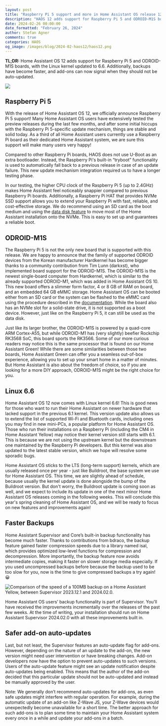 ```yaml
---
layout: post
title: "Raspberry Pi 5 support and more in Home Assistant OS release 12 & Supervisor update"
description: "HAOS 12 adds support for Raspberry Pi 5 and ODROID-M1S boards, with the Linux kernel updated to 6.6. Additionally, backups have become faster, and add-ons can now signal when they should not be auto-updated."
date: 2024-02-26 00:00:00
date_formatted: "February 26, 2024"
author: Stefan Agner
comments: true
categories: HAOS
og_image: /images/blog/2024-02-haos12/haos12.png
---
```


**TL;DR:** Home Assistant OS 12 adds support for Raspberry Pi 5 and ODROID-M1S boards, with the Linux kernel updated to 6.6. Additionally, backups have become faster, and add-ons can now signal when they should not be auto-updated.

<p><img src='/images/blog/2024-02-haos12/haos12.png' class='no-shadow' /></p>

## Raspberry Pi 5

With the release of Home Assistant OS 12, we officially announce Raspberry Pi 5 support! Many Home Assistant OS users have extensively tested the preview releases during the last few months, and after some initial hiccups with the Raspberry Pi 5-specific update mechanism, things are stable and solid today. As a third of all Home Assistant users currently use a Raspberry Pi board as their dedicated Home Assistant system, we are sure this support will make many users very happy!

Compared to other Raspberry Pi boards, HAOS does not use U-Boot as an extra bootloader. Instead, the Raspberry Pi's built-in “tryboot” functionality is used to automatically fall back to a previous release in case of an update failure. This new update mechanism integration required us to have a longer testing phase.

In our testing, the higher CPU clock of the Raspberry Pi 5 (up to 2.4GHz) makes Home Assistant feel noticeably snappier compared to previous Raspberry Pi boards. Additionally, a Raspberry Pi HAT that provides NVMe SSD support allows you to extend your Raspberry Pi with fast, reliable, and cost-effective storage. We do recommend using an SD card as the boot medium and using the [data disk feature](/common-tasks/os/#using-external-data-disk) to move most of the Home Assistant installation onto the NVMe. This is easy to set up and guarantees a reliable boot.

## ODROID-M1S

The Raspberry Pi 5 is not the only new board that is supported with this release. We are happy to announce that the family of supported ODROID devices from the Korean manufacturer Hardkernel has become bigger thanks to a community contribution from Tim Lunn (darkxst), who implemented board support for the ODROID-M1S. The ODROID-M1S is the newest single-board computer from Hardkernel, which is similar to the already supported ODROID-M1, which was added in Home Assistant OS 10. This new board offers a slimmer form factor, 4 or 8 GB of RAM on board, and an embedded 64 GB eMMC storage. Home Assistant OS can be booted either from an SD card or the system can be flashed to the eMMC card using the procedure described in the [documentation](https://github.com/home-assistant/operating-system/blob/dev/Documentation/boards/hardkernel/odroid-m1s.md). While the board also has an NVMe slot for a solid-state drive, it is not supported as a boot device. However, just like on the Raspberry Pi 5, it can still be used as the data disk.

Just like its larger brother, the ODROID-M1S is powered by a quad-core ARM Cortex-A55, but while ODROID-M1 has (very slightly) beefier Rockchip RK3568 SoC, this board sports the RK3566. Some of our more curious readers may notice this is the same processor that is found on our Home Assistant Green! While there are some similarities between those two boards, Home Assistant Green can offer you a seamless out-of-box experience, allowing you to set up your smart home in a matter of minutes. But Home Assistant is also about the freedom of choice, so if you are looking for a more DIY approach, ODROID-M1S might be the right choice for you.

## Linux 6.6

Home Assistant OS 12 now comes with Linux kernel 6.6! This is good news for those who want to run their Home Assistant on newer hardware that lacked support in the previous 6.1 kernel. This version update also allows us to extend the list of supported Wi-Fi and Bluetooth cards, including ones you may find in new mini-PCs, a popular platform for Home Assistant OS. Those who run their installations on a Raspberry Pi (including the CM4 in Home Assistant Yellow) may notice their kernel version still starts with 6.1. This is because we are not using the upstream kernel but the downstream one maintained by the Raspberry Pi developers. But this kernel was also updated to the latest stable version, which we hope will resolve some sporadic bugs.

Home Assistant OS sticks to the LTS (long-term support) kernels, which are usually released once per year - just like Buildroot, the base system we use for Home Assistant OS. This time, we are slightly ahead of schedule, because usually the kernel update is done alongside the bump of the Buildroot version. But don't worry, the Buildroot update is coming soon as well, and we expect to include its update in one of the next minor Home Assistant OS releases coming in the following weeks. This will conclude this year's spring cleaning of Home Assistant OS, and we will be ready to focus on new features and improvements again!

## Faster Backups

Home Assistant Supervisor and Core’s built-in backup functionality has become much faster. Thanks to contributions from bdraco, the backup feature gained faster compression speeds due to a library named isal, which provides optimized low-level functions for compression and decompression. More importantly, the backup feature now avoids intermediate copies, making it faster on slower storage media especially. If you used uncompressed backups before because the backup used to be too slow for you, now is the time to give compressed backups a try again! 😀

<p><img src='/images/blog/2024-02-haos12/supervisor-backup-speed-improvements.png' class='no-shadow' alt='Comparison of the speed of a 100MB backup on a Home Assistant Yellow, between Supervisor 2023.12.1 and 2024.02.0.' /></p>

Home Assistant OS users’ backup functionality is part of Supervisor. You’ll have received the improvements incrementally over the releases of the past few weeks. At the time of writing, your installation should run on Home Assistant Supervisor 2024.02.0 with all these improvements built in.

## Safer add-on auto-updates

Last, but not least, the Supervisor features an auto-update flag for add-ons. However, depending on the nature of an update to the add-on, the new version might need user intervention or have breaking changes. Add-on developers now have the option to prevent auto-updates to such versions. Users of the auto-update feature might see an update notification despite auto-updates being enabled. This means that the author of the add-on decided that this particular update should not be auto-updated and instead be manually approved by the user.

Note: We generally don’t recommend auto-updates for add-ons, as even safe updates might interfere with regular operation. For example, during the automatic update of an add-on like Z-Wave JS, your Z-Wave devices would unexpectedly become unavailable for a short time. The better approach for such add-ons is to plan some time to maintain your Home Assistant system every once in a while and update your add-ons in a batch.
